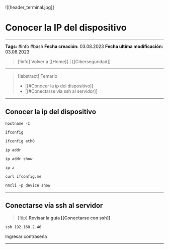 ![[header_terminal.jpg]]
# Conocer la IP del dispositivo

---
**Tags:** #info #bash 
**Fecha creación:** 03.08.2023
**Fecha ultima modificación:** 03.08.2023

> [!info] Volver a [[Home]] | [[Ciberseguridad]]

---

>[!abstract] Temario
> * [[#Conocer la ip del dispositivo]]
> * [[#Conectarse vía ssh al servidor]]

---

## Conocer la ip del dispositivo

```
hostname -I
```

```
ifconfig
```

```
ifconfig eth0
```

```
ip addr
```

```
ip addr show
```

```
ip a
```

```
curl ifconfig.me
```

```
nmcli -p device show
```


---
## Conectarse vía ssh al servidor

> [!tip] **Revisar la guía [[Conectarse con ssh]]**

```
ssh 192.168.2.40
```

Ingresar contraseña

---
